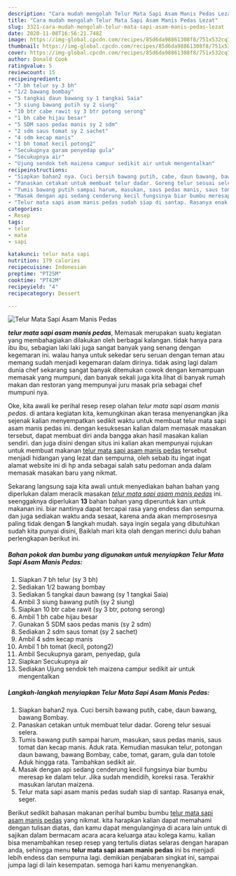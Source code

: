 ```yaml
---
description: "Cara mudah mengolah Telur Mata Sapi Asam Manis Pedas Lezat"
title: "Cara mudah mengolah Telur Mata Sapi Asam Manis Pedas Lezat"
slug: 3321-cara-mudah-mengolah-telur-mata-sapi-asam-manis-pedas-lezat
date: 2020-11-08T16:56:21.748Z
image: https://img-global.cpcdn.com/recipes/85d6da98861308f8/751x532cq70/telur-mata-sapi-asam-manis-pedas-foto-resep-utama.jpg
thumbnail: https://img-global.cpcdn.com/recipes/85d6da98861308f8/751x532cq70/telur-mata-sapi-asam-manis-pedas-foto-resep-utama.jpg
cover: https://img-global.cpcdn.com/recipes/85d6da98861308f8/751x532cq70/telur-mata-sapi-asam-manis-pedas-foto-resep-utama.jpg
author: Donald Cook
ratingvalue: 5
reviewcount: 15
recipeingredient:
- "7 bh telur sy 3 bh"
- "1/2 bawang bombay"
- "5 tangkai daun bawang sy 1 tangkai Saia"
- "3 siung bawang putih sy 2 siung"
- "10 btr cabe rawit sy 3 btr potong serong"
- "1 bh cabe hijau besar"
- "5 SDM saos pedas manis sy 2 sdm"
- "2 sdm saus tomat sy 2 sachet"
- "4 sdm kecap manis"
- "1 bh tomat kecil potong2"
- "Secukupnya garam penyedap gula"
- "Secukupnya air"
- "Ujung sendok teh maizena campur sedikit air untuk mengentalkan"
recipeinstructions:
- "Siapkan bahan2 nya. Cuci bersih bawang putih, cabe, daun bawang, bawang Bombay."
- "Panaskan cetakan untuk membuat telur dadar. Goreng telur sesuai selera."
- "Tumis bawang putih sampai harum, masukan, saus pedas manis, saus tomat dan kecap manis. Aduk rata. Kemudian masukan telur, potongan daun bawang, bawang Bombay, cabe, tomat, garam, gula dan totole Aduk hingga rata. Tambahkan sedikit air."
- "Masak dengan api sedang cenderung kecil fungsinya biar bumbu meresap ke dalam telur. Jika sudah mendidih, koreksi rasa. Terakhir masukan larutan maizena."
- "Telur mata sapi asam manis pedas sudah siap di santap. Rasanya enak, seger."
categories:
- Resep
tags:
- telur
- mata
- sapi

katakunci: telur mata sapi 
nutrition: 179 calories
recipecuisine: Indonesian
preptime: "PT25M"
cooktime: "PT42M"
recipeyield: "4"
recipecategory: Dessert

---
```



![Telur Mata Sapi Asam Manis Pedas](https://img-global.cpcdn.com/recipes/85d6da98861308f8/751x532cq70/telur-mata-sapi-asam-manis-pedas-foto-resep-utama.jpg)

<b><i>telur mata sapi asam manis pedas</i></b>, Memasak merupakan suatu kegiatan yang membahagiakan dilakukan oleh berbagai kalangan. tidak hanya para ibu ibu, sebagian laki laki juga sangat banyak yang senang dengan kegemaran ini. walau hanya untuk sekedar seru seruan dengan teman atau memang sudah menjadi kegemaran dalam dirinya. tidak asing lagi dalam dunia chef sekarang sangat banyak ditemukan cowok dengan kemampuan memasak yang mumpuni, dan banyak sekali juga kita lihat di banyak rumah makan dan restoran yang mempunyai juru masak pria sebagai chef mumpuni nya.



Oke, kita awali ke perihal resep resep olahan <i>telur mata sapi asam manis pedas</i>. di antara kegiatan kita, kemungkinan akan terasa menyenangkan jika sejenak kalian menyempatkan sedikit waktu untuk membuat telur mata sapi asam manis pedas ini. dengan kesuksesan kalian dalam memasak masakan tersebut, dapat membuat diri anda bangga akan hasil masakan kalian sendiri. dan juga disini dengan situs ini kalian akan mempunyai rujukan untuk membuat makanan <u>telur mata sapi asam manis pedas</u> tersebut menjadi hidangan yang lezat dan sempurna, oleh sebab itu ingat ingat alamat website ini di hp anda sebagai salah satu pedoman anda dalam memasak masakan baru yang nikmat.


Sekarang langsung saja kita awali untuk menyediakan bahan bahan yang diperlukan dalam meracik masakan <u><i>telur mata sapi asam manis pedas</i></u> ini. seenggaknya diperlukan <b>13</b> bahan bahan yang diperuntuk kan untuk makanan ini. biar nantinya dapat tercapai rasa yang endess dan sempurna. dan juga sediakan waktu anda sesaat, karena anda akan memprosesnya paling tidak dengan <b>5</b> langkah mudah. saya ingin segala yang dibutuhkan sudah kita punyai disini, Baiklah mari kita olah dengan merinci dulu bahan perlengkapan berikut ini.

<!--inarticleads1-->

##### Bahan pokok dan bumbu yang digunakan untuk menyiapkan Telur Mata Sapi Asam Manis Pedas:

1. Siapkan 7 bh telur (sy 3 bh)
1. Sediakan 1/2 bawang bombay
1. Sediakan 5 tangkai daun bawang (sy 1 tangkai Saia)
1. Ambil 3 siung bawang putih (sy 2 siung)
1. Siapkan 10 btr cabe rawit (sy 3 btr, potong serong)
1. Ambil 1 bh cabe hijau besar
1. Gunakan 5 SDM saos pedas manis (sy 2 sdm)
1. Sediakan 2 sdm saus tomat (sy 2 sachet)
1. Ambil 4 sdm kecap manis
1. Ambil 1 bh tomat (kecil, potong2)
1. Ambil Secukupnya garam, penyedap, gula
1. Siapkan Secukupnya air
1. Sediakan Ujung sendok teh maizena campur sedikit air untuk mengentalkan




<!--inarticleads2-->

##### Langkah-langkah menyiapkan Telur Mata Sapi Asam Manis Pedas:

1. Siapkan bahan2 nya. Cuci bersih bawang putih, cabe, daun bawang, bawang Bombay.
1. Panaskan cetakan untuk membuat telur dadar. Goreng telur sesuai selera.
1. Tumis bawang putih sampai harum, masukan, saus pedas manis, saus tomat dan kecap manis. Aduk rata. Kemudian masukan telur, potongan daun bawang, bawang Bombay, cabe, tomat, garam, gula dan totole Aduk hingga rata. Tambahkan sedikit air.
1. Masak dengan api sedang cenderung kecil fungsinya biar bumbu meresap ke dalam telur. Jika sudah mendidih, koreksi rasa. Terakhir masukan larutan maizena.
1. Telur mata sapi asam manis pedas sudah siap di santap. Rasanya enak, seger.




Berikut sedikit bahasan makanan perihal bumbu bumbu <u>telur mata sapi asam manis pedas</u> yang nikmat. kita harapkan kalian dapat memahami dengan tulisan diatas, dan kamu dapat mengulanginya di acara lain untuk di sajikan dalam bermacam acara acara keluarga atau kolega kamu. kalian bisa menambahkan resep resep yang tertulis diatas selaras dengan harapan anda, sehingga menu <b>telur mata sapi asam manis pedas</b> ini bs menjadi lebih endess dan sempurna lagi. demikian penjabaran singkat ini, sampai jumpa lagi di lain kesempatan. semoga hari kamu menyenangkan.

